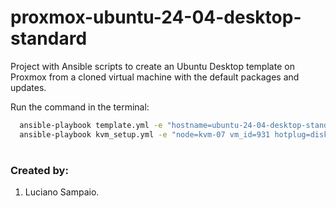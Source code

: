 # proxmox-ubuntu-24-04-desktop-standard
Project with Ansible scripts to create an Ubuntu Desktop template on Proxmox from a cloned virtual machine with the default packages and updates.

Run the command in the terminal:
```bash
  ansible-playbook template.yml -e "hostname=ubuntu-24-04-desktop-standard"
  ansible-playbook kvm_setup.yml -e "node=kvm-07 vm_id=931 hotplug=disk,network,cpu storage_pool=Ceph_Gold"
```

#
### Created by:

1. Luciano Sampaio.
